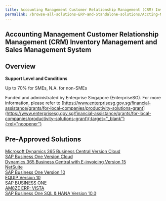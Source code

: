 ```yaml
---
title: Accounting Management Customer Relationship Management (CRM) Inventory Management and Sales Management System
permalink: /browse-all-solutions-ERP-and-Standalone-solutions/Accting-Mgmt--CRM--Inventory-Mgmt-and-Sales-Mgmt-System
---
```


## Accounting Management Customer Relationship Management (CRM) Inventory Management and Sales Management System
## Overview

**Support Level and Conditions**

Up to 70% for SMEs, N.A. for non-SMEs

Funded and administrated by Enterprise Singapore (EnterpriseSG). For more information, please refer to [https://www.enterprisesg.gov.sg/financial-assistance/grants/for-local-companies/productivity-solutions-grant](https://www.enterprisesg.gov.sg/financial-assistance/grants/for-local-companies/productivity-solutions-grant){:target="_blank"}{:rel="noopener"}

## Pre-Approved Solutions

<a href='/productivity-solutions-grant/solutionrepo/solution114' target='_blank'>Microsoft Dynamics 365 Business Central Version Cloud</a><br>
<a href='/productivity-solutions-grant/solutionrepo/solution120' target='_blank'>SAP Business One Version Cloud</a><br>
<a href='/productivity-solutions-grant/solutionrepo/solution1101' target='_blank'>Dynamics 365 Business Central with E-invoicing Version 15 </a><br>
<a href='/productivity-solutions-grant/solutionrepo/solution1856' target='_blank'>NetSuite</a><br>
<a href='/productivity-solutions-grant/solutionrepo/solution1995' target='_blank'>SAP Business One Version 10</a><br>
<a href='/productivity-solutions-grant/solutionrepo/solution2045' target='_blank'>EQUIP Version 10</a><br>
<a href='/productivity-solutions-grant/solutionrepo/solution2879' target='_blank'>SAP BUSINESS ONE</a><br>
<a href='/productivity-solutions-grant/solutionrepo/solution2899' target='_blank'>AM8ZE ERP: VISTA</a><br>
<a href='/productivity-solutions-grant/solutionrepo/solution2958' target='_blank'>SAP Business One SQL & HANA Version 10.0</a><br>

